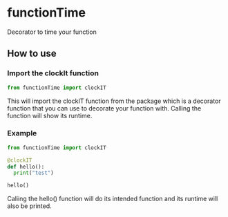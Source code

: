 # functionTime
Decorator to time your function

## How to use

### Import the clockIt function
```python
from functionTime import clockIT
```
This will import the clockIT function from the package which is a decorator function
that you can use to decorate your function with. Calling the function will show its runtime.

### Example

```python
from functionTime import clockIT

@clockIT
def hello():
  print("test")

hello()
```
Caliing the hello() function will do its intended function and its runtime will also be printed.





